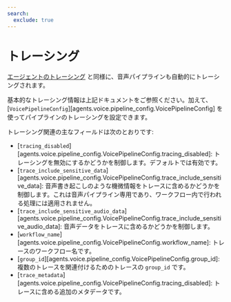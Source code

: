 ```yaml
---
search:
  exclude: true
---
```

# トレーシング

[エージェントのトレーシング](../tracing.md) と同様に、音声パイプラインも自動的にトレーシングされます。

基本的なトレーシング情報は上記ドキュメントをご参照ください。加えて、[`VoicePipelineConfig`][agents.voice.pipeline_config.VoicePipelineConfig] を使ってパイプラインのトレーシングを設定できます。

トレーシング関連の主なフィールドは次のとおりです:

-   [`tracing_disabled`][agents.voice.pipeline_config.VoicePipelineConfig.tracing_disabled]: トレーシングを無効にするかどうかを制御します。デフォルトでは有効です。
-   [`trace_include_sensitive_data`][agents.voice.pipeline_config.VoicePipelineConfig.trace_include_sensitive_data]: 音声書き起こしのような機微情報をトレースに含めるかどうかを制御します。これは音声パイプライン専用であり、ワークフロー内で行われる処理には適用されません。
-   [`trace_include_sensitive_audio_data`][agents.voice.pipeline_config.VoicePipelineConfig.trace_include_sensitive_audio_data]: 音声データをトレースに含めるかどうかを制御します。
-   [`workflow_name`][agents.voice.pipeline_config.VoicePipelineConfig.workflow_name]: トレースのワークフロー名です。
-   [`group_id`][agents.voice.pipeline_config.VoicePipelineConfig.group_id]: 複数のトレースを関連付けるためのトレースの `group_id` です。
-   [`trace_metadata`][agents.voice.pipeline_config.VoicePipelineConfig.tracing_disabled]: トレースに含める追加のメタデータです。